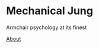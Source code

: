 Mechanical Jung
=========

Armchair psychology at its finest

[About](http://jessyarbrough.github.io/mech-jung/)
